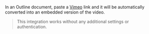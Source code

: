 In an Outline document, paste a [Vimeo](https://www.vimeo.com) link and it will be automatically converted into an embedded version of the video.

> This integration works without any additional settings or authentication.
